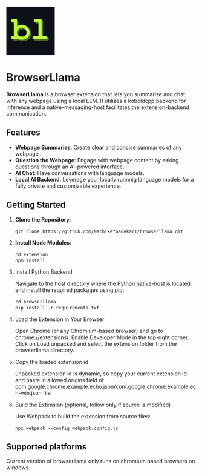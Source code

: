 ![alt text](https://github.com/NachiketGadekar1/browserllama/blob/main/extension/assets/browserllama-logo-black.png?raw=true)

# BrowserLlama 

**BrowserLlama** is a browser extension that lets you summarize and chat with any webpage using a local LLM. It utilizes a koboldcpp backend for inference and a native-messaging-host facilitates the extension-backend communication. 

## Features

- **Webpage Summaries**:  Create clear and concise summaries of any webpage .
- **Question the Webpage**: Engage with webpage content by asking questions through an AI-powered interface.
- **AI Chat**: Have conversations with language models.
- **Local AI Backend**: Leverage your locally runnnig language models for a fully private and customizable experience.

## Getting Started

1. **Clone the Repository**:
   ```
   git clone https://github.com/NachiketGadekar1/browserllama.git
2. **Install Node Modules**:
   ```
   cd extension
   npm install
   ```
3. Install Python Backend

   Navigate to the host directory where the Python native-host is located and install the required packages using pip:
      ```
   cd browserllama
   pip install -r requirements.txt
   ```
4. Load the Extension in Your Browser

    Open Chrome (or any Chromium-based browser) and go to chrome://extensions/.
    Enable Developer Mode in the top-right corner.
    Click on Load unpacked and select the extension folder from the browserllama directory.

5. Copy the loaded extension id 

   unpacked extension id is dynamic, so copy your current extension id and paste in 
   allowed origins field of com.google.chrome.example.echo.json/com.google.chrome.example.ech-win.json file

6. Build the Extension (optional, follow only if source is modified)

   Use Webpack to build the extension from source files:
   ```
   npx webpack --config webpack.config.js  
   ```

## Supported platforms
   Current version of browserllama only runs on chromium based browsers on windows.    

